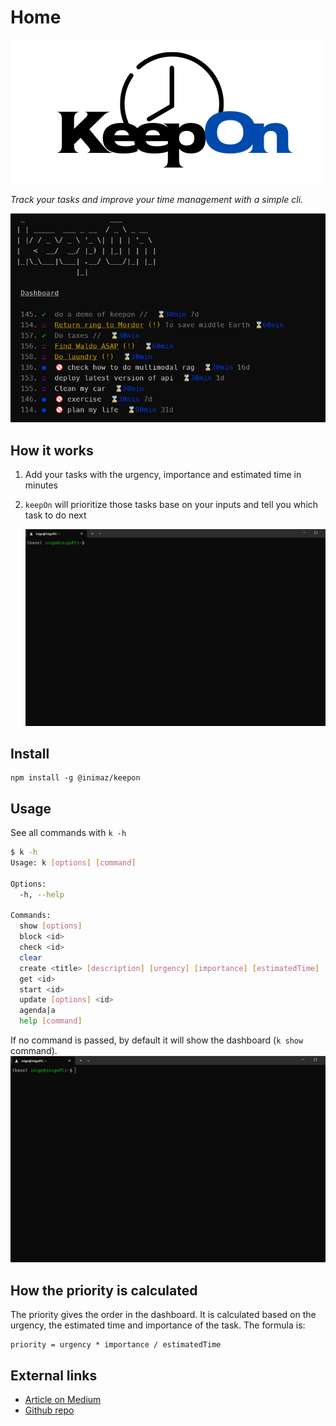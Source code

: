 # Home

![KeepOn](https://raw.githubusercontent.com/inimaz/keepon/main/docs/media/keepOn-logo.png)

_Track your tasks and improve your time management with a simple cli._

![alt text](https://raw.githubusercontent.com/inimaz/keepon/main/docs/media/image.png)

## How it works

1. Add your tasks with the urgency, importance and estimated time in minutes
1. `keepOn` will prioritize those tasks base on your inputs and tell you which task to do next

   ![alt text](https://raw.githubusercontent.com/inimaz/keepon/main/docs/media/keepOn-createTask.gif)

## Install

```
npm install -g @inimaz/keepon
```

## Usage

See all commands with `k -h`

```sh
$ k -h
Usage: k [options] [command]

Options:
  -h, --help                                                           display help for command

Commands:
  show [options]                                                       Show all tasks
  block <id>                                                           Set the status of a task to blocked
  check <id>                                                           Check/uncheck task
  clear                                                                Clear all completed tasks
  create <title> [description] [urgency] [importance] [estimatedTime]  Create a new task
  get <id>                                                             Get all info of a task
  start <id>                                                           Start a task
  update [options] <id>                                                Update a task
  agenda|a                                                             Show the agenda of today as if you had to do all the tasks today
  help [command]                                                       display help for command
```

If no command is passed, by default it will show the dashboard (`k show` command).
![alt text](https://raw.githubusercontent.com/inimaz/keepon/main/docs/media/keepOn-show.gif)

## How the priority is calculated

The priority gives the order in the dashboard. It is calculated based on the urgency, the estimated time and importance of the task. The formula is:

```
priority = urgency * importance / estimatedTime
```

## External links

- [Article on Medium](https://medium.com/@inigo.imazchacon/how-i-use-keepon-to-keep-up-with-my-tasks-507a08d8ee9c)
- [Github repo](https://github.com/inimaz/keepon)
